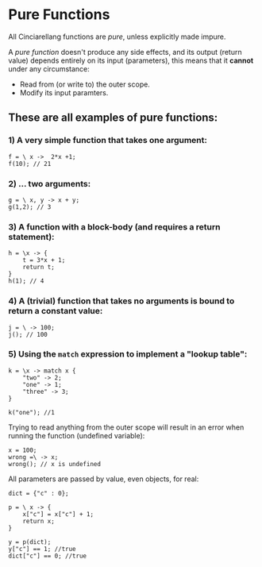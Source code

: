 # Pure Functions

All Cinciarellang functions are *pure*, unless explicitly made impure.

A *pure function* doesn't produce any side effects, and its output (return value) depends entirely on its input (parameters), this means that it **cannot** under any circumstance:

* Read from (or write to) the outer scope.
* Modify its input paramters.

## These are all examples of pure functions:



### 1) A very simple function that takes one argument:
```
f = \ x ->  2*x +1;
f(10); // 21
```
### 2) ... two arguments:
```
g = \ x, y -> x + y;
g(1,2); // 3
```

### 3) A function with a block-body (and requires a return statement):
```
h = \x -> {
    t = 3*x + 1;
    return t;
}
h(1); // 4
```

### 4) A (trivial) function that takes no arguments is bound to return a constant value:

```
j = \ -> 100;
j(); // 100
```

### 5) Using the `match` expression to implement a "lookup table":

```
k = \x -> match x {
    "two" -> 2;
    "one" -> 1;
    "three" -> 3;
}

k("one"); //1
```

Trying to read anything from the outer scope will result in an error when running the function (undefined variable):

```
x = 100;
wrong =\ -> x;
wrong(); // x is undefined
```

All parameters are passed by value, even objects, for real:

```
dict = {"c" : 0};

p = \ x -> {
    x["c"] = x["c"] + 1;
    return x;
}

y = p(dict);
y["c"] == 1; //true
dict["c"] == 0; //true
```
